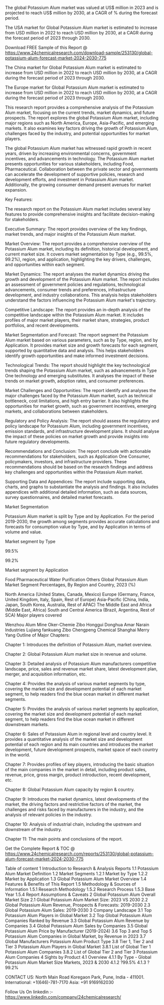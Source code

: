 The global Potassium Alum market was valued at US$ million in 2023 and is projected to reach US$ million by 2030, at a CAGR of % during the forecast period.

The USA market for Global Potassium Alum market is estimated to increase from USD million in 2022 to reach USD million by 2030, at a CAGR during the forecast period of 2023 through 2030.

Download FREE Sample of this Report @ https://www.24chemicalresearch.com/download-sample/253130/global-potassium-alum-forecast-market-2024-2030-775

The China market for Global Potassium Alum market is estimated to increase from USD million in 2022 to reach USD million by 2030, at a CAGR during the forecast period of 2023 through 2030.

The Europe market for Global Potassium Alum market is estimated to increase from USD million in 2022 to reach USD million by 2030, at a CAGR during the forecast period of 2023 through 2030.

This research report provides a comprehensive analysis of the Potassium Alum market, focusing on the current trends, market dynamics, and future prospects. The report explores the global Potassium Alum market, including major regions such as North America, Europe, Asia-Pacific, and emerging markets. It also examines key factors driving the growth of Potassium Alum, challenges faced by the industry, and potential opportunities for market players.

The global Potassium Alum market has witnessed rapid growth in recent years, driven by increasing environmental concerns, government incentives, and advancements in technology. The Potassium Alum market presents opportunities for various stakeholders, including Food, Pharmaceutical. Collaboration between the private sector and governments can accelerate the development of supportive policies, research and development efforts, and investment in Potassium Alum market. Additionally, the growing consumer demand present avenues for market expansion.

Key Features:

The research report on the Potassium Alum market includes several key features to provide comprehensive insights and facilitate decision-making for stakeholders.

Executive Summary: The report provides overview of the key findings, market trends, and major insights of the Potassium Alum market.

Market Overview: The report provides a comprehensive overview of the Potassium Alum market, including its definition, historical development, and current market size. It covers market segmentation by Type (e.g., 99.5%, 99.2%), region, and application, highlighting the key drivers, challenges, and opportunities within each segment.

Market Dynamics: The report analyses the market dynamics driving the growth and development of the Potassium Alum market. The report includes an assessment of government policies and regulations, technological advancements, consumer trends and preferences, infrastructure development, and industry collaborations. This analysis helps stakeholders understand the factors influencing the Potassium Alum market's trajectory.

Competitive Landscape: The report provides an in-depth analysis of the competitive landscape within the Potassium Alum market. It includes profiles of major market players, their market share, strategies, product portfolios, and recent developments.

Market Segmentation and Forecast: The report segment the Potassium Alum market based on various parameters, such as by Type, region, and by Application. It provides market size and growth forecasts for each segment, supported by quantitative data and analysis. This helps stakeholders identify growth opportunities and make informed investment decisions.

Technological Trends: The report should highlight the key technological trends shaping the Potassium Alum market, such as advancements in Type One technology and emerging substitutes. It analyses the impact of these trends on market growth, adoption rates, and consumer preferences.

Market Challenges and Opportunities: The report identify and analyses the major challenges faced by the Potassium Alum market, such as technical bottleneck, cost limitations, and high entry barrier. It also highlights the opportunities for market growth, such as government incentives, emerging markets, and collaborations between stakeholders.

Regulatory and Policy Analysis: The report should assess the regulatory and policy landscape for Potassium Alum, including government incentives, emission standards, and infrastructure development plans. It should analyse the impact of these policies on market growth and provide insights into future regulatory developments.

Recommendations and Conclusion: The report conclude with actionable recommendations for stakeholders, such as Application One Consumer, policymakers, investors, and infrastructure providers. These recommendations should be based on the research findings and address key challenges and opportunities within the Potassium Alum market.

Supporting Data and Appendices: The report include supporting data, charts, and graphs to substantiate the analysis and findings. It also includes appendices with additional detailed information, such as data sources, survey questionnaires, and detailed market forecasts.

Market Segmentation

Potassium Alum market is split by Type and by Application. For the period 2019-2030, the growth among segments provides accurate calculations and forecasts for consumption value by Type, and by Application in terms of volume and value.

Market segment by Type

99.5%

99.2%

Market segment by Application

Food
Pharmaceutical
Water Purification
Others
Global Potassium Alum Market Segment Percentages, By Region and Country, 2023 (%)

North America (United States, Canada, Mexico)
Europe (Germany, France, United Kingdom, Italy, Spain, Rest of Europe)
Asia-Pacific (China, India, Japan, South Korea, Australia, Rest of APAC)
The Middle East and Africa (Middle East, Africa)
South and Central America (Brazil, Argentina, Rest of SCA)
Major players covered

Wenzhou Alum Mine
Oker-Chemie
Zibo Honggui Donghua
Amar Narain Industries
Lujiang fankuang
Zibo Chengpeng Chemical
Shanghai Merry Yang
Outline of Major Chapters:

Chapter 1: Introduces the definition of Potassium Alum, market overview.

Chapter 2: Global Potassium Alum market size in revenue and volume.

Chapter 3: Detailed analysis of Potassium Alum manufacturers competitive landscape, price, sales and revenue market share, latest development plan, merger, and acquisition information, etc.

Chapter 4: Provides the analysis of various market segments by type, covering the market size and development potential of each market segment, to help readers find the blue ocean market in different market segments.

Chapter 5: Provides the analysis of various market segments by application, covering the market size and development potential of each market segment, to help readers find the blue ocean market in different downstream markets.

Chapter 6: Sales of Potassium Alum in regional level and country level. It provides a quantitative analysis of the market size and development potential of each region and its main countries and introduces the market development, future development prospects, market space of each country in the world.

Chapter 7: Provides profiles of key players, introducing the basic situation of the main companies in the market in detail, including product sales, revenue, price, gross margin, product introduction, recent development, etc.

Chapter 8: Global Potassium Alum capacity by region & country.

Chapter 9: Introduces the market dynamics, latest developments of the market, the driving factors and restrictive factors of the market, the challenges and risks faced by manufacturers in the industry, and the analysis of relevant policies in the industry.

Chapter 10: Analysis of industrial chain, including the upstream and downstream of the industry.

Chapter 11: The main points and conclusions of the report.

Get the Complete Report & TOC @ https://www.24chemicalresearch.com/reports/253130/global-potassium-alum-forecast-market-2024-2030-775

Table of content
1 Introduction to Research & Analysis Reports
1.1 Potassium Alum Market Definition
1.2 Market Segments
1.2.1 Market by Type
1.2.2 Market by Application
1.3 Global Potassium Alum Market Overview
1.4 Features & Benefits of This Report
1.5 Methodology & Sources of Information
1.5.1 Research Methodology
1.5.2 Research Process
1.5.3 Base Year
1.5.4 Report Assumptions & Caveats
2 Global Potassium Alum Overall Market Size
2.1 Global Potassium Alum Market Size: 2023 VS 2030
2.2 Global Potassium Alum Revenue, Prospects & Forecasts: 2019-2030
2.3 Global Potassium Alum Sales: 2019-2030
3 Company Landscape
3.1 Top Potassium Alum Players in Global Market
3.2 Top Global Potassium Alum Companies Ranked by Revenue
3.3 Global Potassium Alum Revenue by Companies
3.4 Global Potassium Alum Sales by Companies
3.5 Global Potassium Alum Price by Manufacturer (2019-2024)
3.6 Top 3 and Top 5 Potassium Alum Companies in Global Market, by Revenue in 2023
3.7 Global Manufacturers Potassium Alum Product Type
3.8 Tier 1, Tier 2 and Tier 3 Potassium Alum Players in Global Market
3.8.1 List of Global Tier 1 Potassium Alum Companies
3.8.2 List of Global Tier 2 and Tier 3 Potassium Alum Companies
4 Sights by Product
4.1 Overview
4.1.1 By Type - Global Potassium Alum Market Size Markets, 2023 & 2030
4.1.2 ?99.5%
4.1.3 ?99.2%

CONTACT US:
North Main Road Koregaon Park, Pune, India - 411001.
International: +1(646)-781-7170
Asia: +91 9169162030

Follow Us On linkedin :- https://www.linkedin.com/company/24chemicalresearch/
